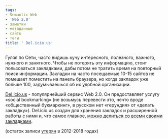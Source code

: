 ```yaml
---
tags:
- Semantic Web
- 'Web 2.0'
- заметки
- метаданные
- сайты
- теги
title: ' Del.icio.us'
---
```


Гуляя по Сети, часто видишь кучу интересного, полезного, важного,
нужного и занятного. Чтобы не потерять эту информацию, стоит
пользоваться закладками, дабы потом не тратить время на повторный поиск
информации. Закладки на часто посещаемые 10-15 сайтов не помешает
поместить на панель браузера, но когда закладок уже больше 100,
задумываешься об их удобной организации.

[Del.icio.us][] - популярнейший сервис Web 2.0. Он предоставляет услугу
«social bookmarking» (не возьмусь перевести это, нечто вроде
«общественный букмаркинг», в русском нет «герундия» от «делать
закладку»). Del.icio.us создан для хранения закладок и расширенной
работы с ними и, что самое главное, [можно делиться со всеми своими
закладками][].

(остаток записи [утерян](http://dzhus.org/posts/2018-06-09-blog-revival.html) в 2012-2018 годах)

  [Del.icio.us]: http://del.icio.us/
  [можно делиться со всеми своими закладками]: http://del.icio.us/SphinxTheGeek/
